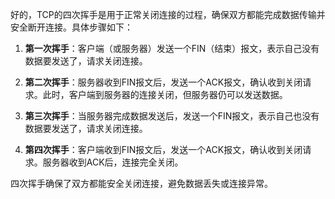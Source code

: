 好的，TCP的四次挥手是用于正常关闭连接的过程，确保双方都能完成数据传输并安全断开连接。具体步骤如下：

1. **第一次挥手**：客户端（或服务器）发送一个FIN（结束）报文，表示自己没有数据要发送了，请求关闭连接。

2. **第二次挥手**：服务器收到FIN报文后，发送一个ACK报文，确认收到关闭请求。此时，客户端到服务器的连接关闭，但服务器仍可以发送数据。

3. **第三次挥手**：当服务器完成数据发送后，发送一个FIN报文，表示自己也没有数据要发送了，请求关闭连接。

4. **第四次挥手**：客户端收到FIN报文后，发送一个ACK报文，确认收到关闭请求。服务器收到ACK后，连接完全关闭。

四次挥手确保了双方都能安全关闭连接，避免数据丢失或连接异常。